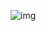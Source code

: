 
![img](https://user-images.githubusercontent.com/55063481/165514671-ae31d637-262e-4c31-902d-06b6099a8fa9.PNG)
